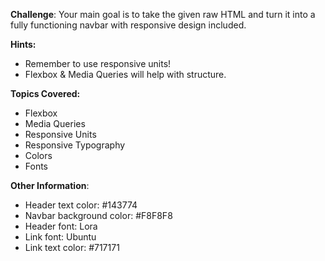 **Challenge**:
Your main goal is to take the given raw HTML and turn it into a fully functioning navbar with responsive design included.

**Hints:**

- Remember to use responsive units!
- Flexbox & Media Queries will help with structure.

**Topics Covered:**

- Flexbox
- Media Queries
- Responsive Units
- Responsive Typography
- Colors
- Fonts

**Other Information**:

- Header text color: #143774
- Navbar background color: #F8F8F8
- Header font: Lora
- Link font: Ubuntu
- Link text color: #717171
